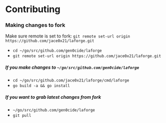 # Contributing
### Making changes to fork 
Make sure remote is set to fork: `git remote set-url origin https://github.com/jace0x21/laforge.git`
- `cd ~/go/src/github.com/gen0cide/laforge`
- `git remote set-url origin https://github.com/jace0x21/laforge.git`
#####  If you make changes to `~/go/src/github.com/gen0cide/laforge`
- `cd ~/go/src/github.com/jace0x21/laforge/cmd/laforge`
- `go build -a && go install`
##### If you want to grab latest changes from fork
- `~/go/src/github.com/gen0cide/laforge`
- `git pull`

